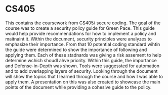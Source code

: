 # CS405

This contains the coursework from CS405/ secure coding. The goal of the course was to create a security policy guide for Green Pace. This guide would help provide recommendations for how to implement a policy and maitnaint it. Within the document, security principles were analyzes to emphasize their importance. From that 10 potential coding standard wihtin the guide were determined to show the importance of following and applying them. Each of these stadnards was giving a risk assement to help determine wchich shoudl ahve priority. Within this guide, the importance and Defense-in-Depth was shown. Tools were suggessted for automation and to add overlapping layers of security. Looking through the document will show the topics that I learned through the course and how I was able to apply them. A presentation on this was also created to showcase the main points of the document while providing a cohesive guide to the policy. 
